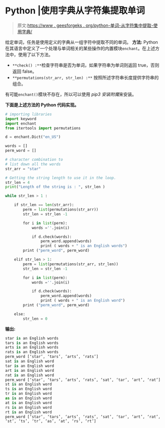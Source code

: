 # Python |使用字典从字符集提取单词

> 原文:[https://www . geesforgeks . org/python-单词-从字符集中提取-使用字典/](https://www.geeksforgeeks.org/python-words-extraction-from-set-of-characters-using-dictionary/)

给定单词，任务是使用定义的字典从一组字符中提取不同的单词。
**方法:**
Python 在其语言中定义了一个处理与单词相关的某些操作的内置模块`enchant`。在上述方法中，使用了以下方法。

*   `**check() :**`检查字符串是否为单词，如果字符串为单词则返回 true，否则返回 false。
*   `**permutations(str_arr, str_len) :**` 按照所述字符串长度提供字符串的组合。

有可能`enchant()`模块不存在，所以可以使用 *pip3 安装附魔*来安装。

**下面是上述方法的 Python 代码实现。**

```py
# importing libraries
import keyword
import enchant
from itertools import permutations 

d = enchant.Dict("en_US")

words = []
perm_word = []

# character combination to 
# list down all the words
str_arr = "star"

# Getting the string length to use it in the loop. 
str_len = 4
print("Length of the string is : ", str_len )

while str_len > 1 :

    if str_len == len(str_arr):
        perm = list(permutations(str_arr))
        str_len = str_len -1

        for i in list(perm):
            words =''.join(i)

            if d.check(words):
                perm_word.append(words)
                print ( words + " is an English words")
        print ("perm_word", perm_word)

    elif str_len > 1:
        perm = list(permutations(str_arr, str_len))
        str_len = str_len -1

        for i in list(perm):
            words =''.join(i)

            if d.check(words):
                perm_word.append(words)
                print ( words + " is an English word")
        print ("perm_word", perm_word)

    else:
        str_len = 0
```

**输出:**

```py
star is an English words
tars is an English words
arts is an English words
rats is an English words
perm_word [‘star’, ‘tars’, ‘arts’, ‘rats’]
sat is an English word
tar is an English word
art is an English word
rat is an English word
perm_word [‘star’, ‘tars’, ‘arts’, ‘rats’, ‘sat’, ‘tar’, ‘art’, ‘rat’]
st is an English word
ts is an English word
tr is an English word
as is an English word
at is an English word
rs is an English word
rt is an English word
perm_word [‘star’, ‘tars’, ‘arts’, ‘rats’, ‘sat’, ‘tar’, ‘art’, ‘rat’, 
‘st’, ‘ts’, ‘tr’, ‘as’, ‘at’, ‘rs’, ‘rt’]
```